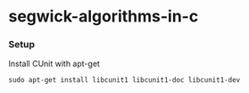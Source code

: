 # segwick-algorithms-in-c


### Setup

Install CUnit with apt-get
```
sudo apt-get install libcunit1 libcunit1-doc libcunit1-dev
```


